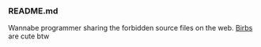 ### README.md
Wannabe programmer sharing the forbidden source files on the web. [Birbs](https://invidious.snopyta.org/watch?v=8q-2xnEcv4A) are cute btw
